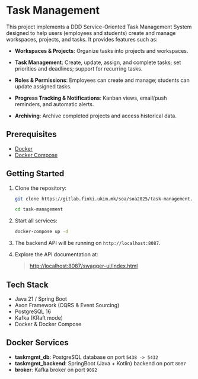 # Task Management

This project implements a DDD Service-Oriented Task Management System designed to help users (employees and students) create and manage workspaces, projects, and tasks. It provides features such as:

* **Workspaces & Projects**: Organize tasks into projects and workspaces.
* **Task Management**: Create, update, assign, and complete tasks; set priorities and deadlines; support for recurring tasks.
* **Roles & Permissions**: Employees can create and manage; students can update assigned tasks.

* **Progress Tracking & Notifications**: Kanban views, email/push reminders, and automatic alerts.
* **Archiving**: Archive completed projects and access historical data.

## Prerequisites

* [Docker](https://www.docker.com/)
* [Docker Compose](https://docs.docker.com/compose/)

## Getting Started

1. Clone the repository:

   ```bash
   git clone https://gitlab.finki.ukim.mk/soa/soa2025/task-management.git
   
   cd task-management
   ```
2. Start all services:

   ```bash
   docker-compose up -d
   ```
3. The backend API will be running on `http://localhost:8087`.
4. Explore the API documentation at:

   > [http://localhost:8087/swagger-ui/index.html](http://localhost:8087/swagger-ui/index.html)

## Tech Stack

* Java 21 / Spring Boot
* Axon Framework (CQRS & Event Sourcing)
* PostgreSQL 16
* Kafka (KRaft mode)
* Docker & Docker Compose

## Docker Services

* **taskmgmt\_db**: PostgreSQL database on port `5438 -> 5432`
* **taskmgmt\_backend**: SpringBoot (Java + Kotlin) backend on port `8087`
* **broker**: Kafka broker on port `9092`
